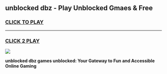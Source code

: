 
## unblocked dbz - Play Unblocked Gmaes & Free
<h3>
<a href="https://news.freeplayer.one?title=unblocked_dbz&ref=16F">CLICK TO PLAY</a></h3>
<hr>

<h3>
<a href="https://news.freeplayer.one?title=unblocked_dbz&ref=16F">CLICK 2 PLAY</a>
  
</h3>

<a href="https://news.freeplayer.one?title=unblocked_dbz&ref=16F/"><img src="https://clearcache.store/games.png"></a>


**unblocked dbz games unblocked: Your Gateway to Fun and Accessible Online Gaming**
